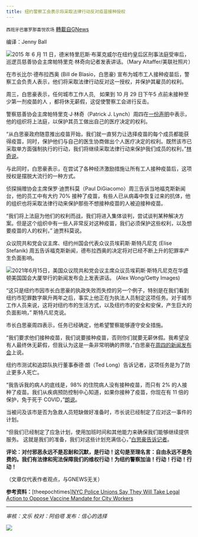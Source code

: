 ```yaml
---
title: 纽约警察工会表示将采取法律行动反对疫苗接种授权
---
```

`西班牙巴塞罗那喜悦农场` [轉載自GNews](https://gnews.org/zh-hans/1614250/)

编译：Jenny Ball

![](https://assets.gnews.org/wp-content/uploads/2021/10/NYPD-Officer-Shot_Druk-700x420-1.jpg)2015 年 6 月 11 日，德米特里厄斯·布莱克威尔在纽约皇后区刑事法庭受审后，巡逻员慈善协会主席帕特里克·林奇向记者发表讲话。（Mary Altaffer/美联社照片）

在市长比尔·德布拉西奥 (Bill de Blasio，白思豪) 宣布为城市工人接种疫苗后，警察工会负责人表示，他们将采取法律行动反对这一授权，并保护其雇员的权利。

周三，白思豪表示，任何城市工作人员,   如果到 10 月 29 日下午5 点前未接种至少第一剂疫苗的人 ，都将休无薪假，这促使警察工会进行反击。

警察慈善协会主席帕特里克·J·林奇（Patrick J. Lynch）周四在[一份声明](https://www.nycpba.org/press-releases/2021/pba-statement-on-vaccine-mandate/)中表示，他的组织将上法庭，以保护其员工做出自己的医疗决定的权利。

“从白思豪政府随意推出疫苗开始，我们就一直努力让选择疫苗的每个成员都能获得疫苗，同时，保护他们与自己的医生协商做出个人医疗决定的权利。既然该市已采取单方面强制执行的行动，我们将继续采取法律行动来保护我们成员的权利，”[林奇说](https://www.nycpba.org/press-releases/2021/pba-statement-on-vaccine-mandate/)。

与此同时，白思豪表示，在尝试了各种经济激励措施让所有工人接种疫苗后，这项授权是摆脱大流行的一种方式。

侦探捐赠协会主席保罗·迪贾科莫（Paul DiGiacomo）周三告诉当地福克斯新闻台，他的员工中有大约 70% 接种了疫苗，有些人已从病毒中恢复过来的抗体，他的组织也将采取法律行动来保护那些不想接种疫苗的人被迫接种疫苗。

“我们将上法庭为他们的权利而战，我们将进入集体谈判，尝试谈判某种解决方案。但是这个组织中有一些人非常反对这种疫苗，我们必须保护这些权利，以及想要疫苗的人的权利，” 迪贾科莫说。

众议院共和党会议主席、纽约州国会代表众议员埃莉斯·斯特凡尼克 (Elise Stefanik) 周五告诉福克斯新闻，德布拉西奥的决定将对已经不断上升的犯罪率产生负面影响。

![](https://assets.gnews.org/wp-content/uploads/2021/10/House-Republican-Conference-Chair-Rep.-Elise-Stefanik-1200x800-1.jpg)2021年6月15日，美国众议院共和党会议主席众议员埃莉斯·斯特凡尼克在华盛顿美国国会大厦举行的新闻发布会上发表讲话。 (Alex Wong/Getty Images)

“这只是纽约市因市长白思豪的执政失败而失控的另一个例子，特别是在我们看到纽约市犯罪数字飙升两年之后，事实上他正在为执法人员制定这项任务。对于城市工作人员来说，这将对纽约市的生活方式，以及纽约市的安全和安保，产生巨大的负面影响，” 斯特凡尼克说。

市长白思豪周四表示，任务已经确定，他希望警察能够遵守安全措施。

“我们要求他们接种疫苗，我们说要接种疫苗，否则你们就要无薪休假。我希望没有人最终休无薪假，但我认为这是一条非常明确的界限，”白思豪在[周四的新闻发布会](https://www1.nyc.gov/office-of-the-mayor/news/703-21/transcript-mayor-de-blasio-holds-media-availability)上说。

纽约市测试和追踪队执行董事泰德·朗（Ted Long）告诉记者，这项任务是为了防止更多人死亡。

“我告诉我的病人的底线是，98% 的住院病人没有接种疫苗，而只有 2% 的人接种了疫苗。我们从疾病预防控制中心知道，如果你接种了疫苗，你现在有 11 倍的保护，免于死于 COVID，”[朗说](https://www1.nyc.gov/office-of-the-mayor/news/703-21/transcript-mayor-de-blasio-holds-media-availability)。

当被问及该市是否为急救人员短缺做好准备时，市长说已经制定了应对这一事件的计划。

“但我们已经制定了应急计划，使用加班时间和其他能力来确保我们能够继续提供服务。 这就是我们的准备，我们对这些计划充满信心，”[白思豪告诉记者](https://www1.nyc.gov/office-of-the-mayor/news/703-21/transcript-mayor-de-blasio-holds-media-availability)。

**评论：对付邪恶永远不是忍耐和沉默，是行动！这句是至理名言：自由永远不是免费的。我们有法律和宪法保障我们的维权行动！为纽约警察加油！行动！行动！行动！**

（文章仅代表作者观点，与GNEWS无关）

**参考资料：**[theepochtimes][NYC Police Unions Say They Will Take Legal Action to Oppose Vaccine Mandate for City Workers](https://www.theepochtimes.com/nyc-police-unions-say-they-will-take-legal-action-to-oppose-vaccine-mandate-for-city-workers_4063653.html?utm_source=CCPVirusNewsletter&amp;utm_medium=email&amp;utm_campaign=2021-10-23)

* * *

*审核：文乐
校对：阿伯塔
发布：信心的选择*

![](https://assets.gnews.org/wp-content/uploads/2021/10/GNEWS_CH.-1-3.jpeg)
